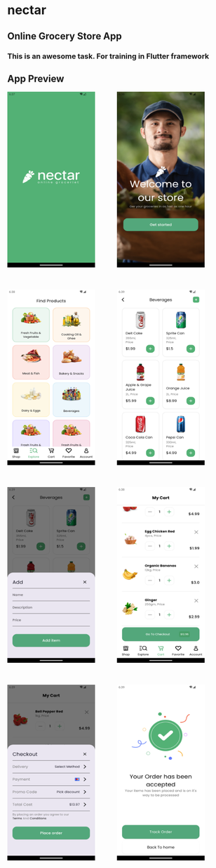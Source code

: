# nectar

## Online Grocery Store App

### This is an awesome task. For training in Flutter framework

## App Preview

<div style="display: flex; flex-wrap: wrap; gap: 50px;">

<img src="assets/app-preview/splash-screen.png" alt="Splash Screen" height="400" width="200">

<img src="assets/app-preview/onboarding.png" alt="Onboarding" height="400" width="200">

<img src="assets/app-preview/explore.png" alt="Explore" height="400" width="200">

<img src="assets/app-preview/beverages.png" alt="Beverages" height="400" width="200">

<img src="assets/app-preview/add-item.png" alt="Add Item" height="400" width="200">

<img src="assets/app-preview/my-cart.png" alt="My Cart" height="400" width="200">

<img src="assets/app-preview/checkout.png" alt="Checkout" height="400" width="200">

<img src="assets/app-preview/order-accepted.png" alt="Order Accepted" height="400" width="200">

</div>